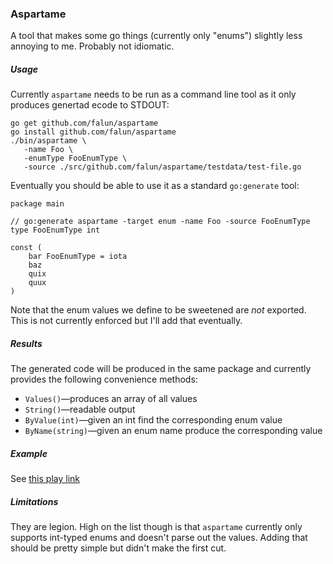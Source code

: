 ### Aspartame

A tool that makes some go things (currently only "enums") slightly less annoying to me. Probably not idiomatic.


##### Usage
Currently `aspartame` needs to be run as a command line tool as it only produces genertad ecode to STDOUT:

	go get github.com/falun/aspartame
	go install github.com/falun/aspartame
	./bin/aspartame \
	   -name Foo \
	   -enumType FooEnumType \
	   -source ./src/github.com/falun/aspartame/testdata/test-file.go

Eventually you should be able to use it as a standard `go:generate` tool:

	package main
	
	// go:generate aspartame -target enum -name Foo -source FooEnumType
	type FooEnumType int
	
	const (
		bar FooEnumType = iota
		baz
		quix
		quux
	)

Note that the enum values we define to be sweetened are _not_ exported. This is not currently enforced but I'll add that eventually.

##### Results
The generated code will be produced in the same package and currently provides the following convenience methods:

* `Values()`&mdash;produces an array of all values
* `String()`&mdash;readable output
* `ByValue(int)`&mdash;given an int find the corresponding enum value
* `ByName(string)`&mdash;given an enum name produce the corresponding value

##### Example
See [this play link](http://play.golang.org/p/LXUrNnEy0E)

##### Limitations
They are legion. High on the list though is that `aspartame` currently only supports int-typed enums and doesn't parse out the values. Adding that should be pretty simple but didn't make the first cut.
